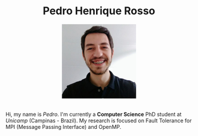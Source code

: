 <div align="center">
<h1> Pedro Henrique Rosso </h1>
<img src="/resources/perfil.jpg" alt="Me" width="200"/> 
</div>
<br>

Hi, my name is *Pedro*. I'm currently a **Computer Science** PhD student at *Unicamp* (Campinas - Brazil). My research is focused on Fault Tolerance for MPI (Message Passing Interface) and OpenMP.